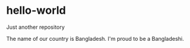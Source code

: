 # hello-world
Just another repository

The name of our country is Bangladesh.
I'm proud to be a Bangladeshi.

